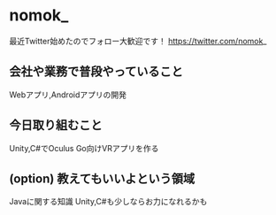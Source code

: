 # nomok_
最近Twitter始めたのでフォロー大歓迎です！
https://twitter.com/nomok_

## 会社や業務で普段やっていること
Webアプリ,Androidアプリの開発

## 今日取り組むこと
Unity,C#でOculus Go向けVRアプリを作る

## (option) 教えてもいいよという領域
Javaに関する知識
Unity,C#も少しならお力になれるかも
